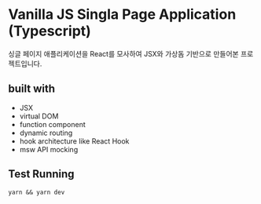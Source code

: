 # Vanilla JS Singla Page Application (Typescript)

싱글 페이지 애플리케이션을 React를 모사하여 JSX와 가상돔 기반으로 만들어본 프로젝트입니다.

## built with

- JSX
- virtual DOM
- function component
- dynamic routing
- hook architecture like React Hook
- msw API mocking


## Test Running

`yarn && yarn dev`
